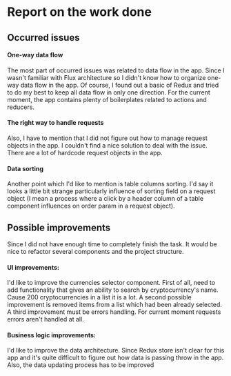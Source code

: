 # Report on the work done

## Occurred issues

#### One-way data flow
The most part of occurred issues was related to data flow in the app. Since I wasn't familiar with Flux architecture so I didn't know how to organize one-way data flow in the app. Of course, I  found out a basic of Redux and tried to do my best to keep all data flow in only one direction. For the current moment, the app contains plenty of boilerplates related to actions and reducers. 
#### The right way to handle requests
Also, I have to mention that I did not figure out how to manage request objects in the app. I couldn't find a nice solution to deal with the issue. There are a lot of hardcode request objects in the app.
#### Data sorting
Another point which I'd like to mention is table columns sorting. I'd say it looks a little bit strange particularly influence of sorting field on a request object (I mean a process where a click by a header column of a table component influences on order param in a request object).

## Possible improvements
Since I did not have enough time to completely finish the task. It would be nice to refactor several components and the project structure.

#### UI improvements:

I'd like to improve the currencies selector component. First of all, need to add functionality that gives an ability to search by cryptocurrency's name. Cause 200 cryptocurrencies in a list it is a lot.
A second possible improvement is removed items from a list which had been already selected. 
A third improvement must be errors handling. For current moment requests errors aren't handled at all.

#### Business logic improvements:

I'd like to improve the data architecture. Since Redux store isn't clear for this app and it's quite difficult to figure out how data is passing throw in the app.
Also, the data updating process has to be improved
